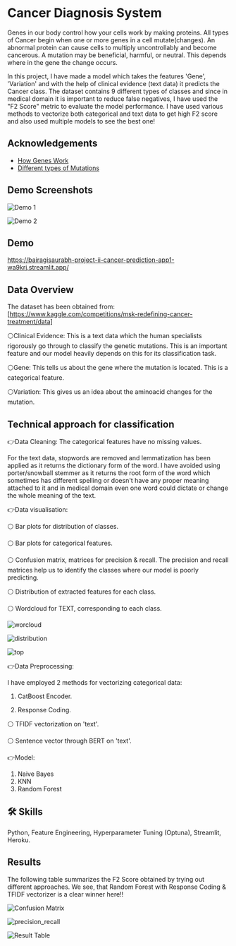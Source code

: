 
# Cancer Diagnosis System

Genes in our body control how your cells work by making proteins.
All types of Cancer begin when one or more genes in a cell mutate(changes).
An abnormal protein can cause cells to multiply uncontrollably and become cancerous. A mutation may be beneficial, harmful, or neutral. This depends where in the gene the change occurs.

In this project, I have made a model which takes the features 'Gene', 'Variation' and with the help of clinical evidence (text data) it
predicts the Cancer class. The dataset contains 9 different types of classes and since in medical domain it is important to reduce false negatives, I have used the "F2 Score" metric to evaluate the model performance.
I have used various methods to vectorize both categorical and text data to get high F2 score and also used multiple models to see the best one!

## Acknowledgements

 - [How Genes Work](https://www.cancer.net/navigating-cancer-care/cancer-basics/genetics/genetics-cancer)
 - [Different types of Mutations](https://www.youtube.com/watch?v=qxXRKVompI8)



## Demo Screenshots

![Demo 1](c1.PNG)

![Demo 2](c3.PNG)


## Demo

https://bairagisaurabh-project-ii-cancer-prediction-app1-wa9krj.streamlit.app/


## Data Overview

The dataset has been obtained from: [https://www.kaggle.com/competitions/msk-redefining-cancer-treatment/data]

⚪Clinical Evidence: This is a text data which the human specialists rigorously go through to classify the genetic mutations.
This is an important feature and our model heavily depends on this for its classification task.

⚪Gene: This tells us about the gene where the mutation is located. This is a categorical feature.

⚪Variation: This gives us an idea about the aminoacid changes for the mutation.

## Technical approach for classification

👉Data Cleaning: The categorical features have no missing values.

For the text data, stopwords are removed and lemmatization has been applied as it returns the dictionary form of the word.
I have avoided using porter/snowball stemmer as it returns the root form of the word which sometimes has different spelling or doesn't have 
any proper meaning attached to it and in medical domain even one word could dictate or
change the whole meaning of the text.

👉Data visualisation:

⚪ Bar plots for distribution of classes. 

⚪ Bar plots for categorical features. 

⚪ Confusion matrix, matrices for precision & recall. The precision and recall matrices help us to identify the classes where
our model is poorly predicting.

⚪ Distribution of extracted features for each class.

⚪ Wordcloud for TEXT, corresponding to each class.

![worcloud](wc.PNG)

![distribution](dis.PNG)

![top](top.PNG)


👉Data Preprocessing:

I have employed 2 methods for vectorizing categorical data:

1) CatBoost Encoder.

2) Response Coding.

⚪ TFIDF vectorization on 'text'. 

⚪ Sentence vector through BERT on 'text'. 


👉Model:
1) Naive Bayes
2) KNN
3) Random Forest

## 🛠 Skills
Python, Feature Engineering, Hyperparameter Tuning (Optuna), Streamlit, Heroku.


## Results
The following table summarizes the F2 Score obtained by trying out different approaches. We see, that Random Forest with Response Coding & TFIDF vectorizer is a clear winner here!!

![Confusion Matrix](s2.PNG)

![precision_recall](pre_rec.PNG)

![Result Table](s1.PNG)


 


